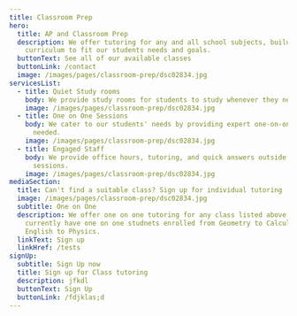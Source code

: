 ```yaml
---
title: Classroom Prep
hero:
  title: AP and Classroom Prep
  description: We offer tutoring for any and all school subjects, building our
    curriculum to fit our students needs and goals.
  buttonText: See all of our available classes
  buttonLink: /contact
  image: /images/pages/classroom-prep/dsc02834.jpg
servicesList:
  - title: Quiet Study rooms
    body: We provide study rooms for students to study whenever they need.
    image: /images/pages/classroom-prep/dsc02834.jpg
  - title: One on One Sessions
    body: We cater to our students' needs by providing expert one-on-one tutoring if
      needed.
    image: /images/pages/classroom-prep/dsc02834.jpg
  - title: Engaged Staff
    body: We provide office hours, tutoring, and quick answers outside of study
      sessions.
    image: /images/pages/classroom-prep/dsc02834.jpg
mediaSection:
  title: Can't find a suitable class? Sign up for individual tutoring
  image: /images/pages/classroom-prep/dsc02834.jpg
  subtitle: One on One
  description: We offer one on one tutoring for any class listed above. We
    currently have one on one studnets enrolled from Geometry to Calculus and
    English to Physics.
  linkText: Sign up
  linkHref: /tests
signUp:
  subtitle: Sign Up now
  title: Sign up for Class tutoring
  description: jfkdl
  buttonText: Sign Up
  buttonLink: /fdjklas;d
---
```

